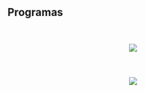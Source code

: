 # 
## Programas

### 
```python3


````
<p align="center"><img src ="/.gif" /></p>


###
```python3


````

<p align="center"><img src ="/.gif" /></p>

